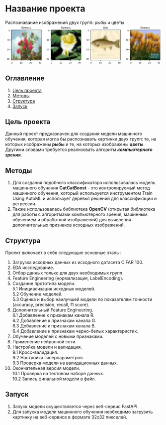 # Название проекта
Распознавание изображений двух групп: рыбы и цветы
![alt text](https://github.com/AnastasiyaZakhar/Classification/blob/main/img/Main_picture.png)

## Оглавление
1. [Цель проекта](#цельпроекта)
2. [Методы](#методы)
3. [Структура](#структура)
4. [Запуск](#запуск)

## Цель проекта <a name="цельпроекта"></a>
Данный проект предназначен для создания модели машинного обучения, которая могла бы распознавать картинки двух групп: те, на которых изображены **рыбы** и те, на которых изображены **цветы**. Другими словами требуется реализовать алгоритм ***компьютерного зрения***. 

## Методы <a name="методы"></a>
1. Для создания подобного классификатора использовалась модель машинного обучения **CatCatBoost** - это контролируемый метод машинного обучения, который используется инструментом Train Using AutoML и использует деревья решений для классификации и регрессии.
2. Также использовалась библиотека **OpenCV** (открытая библиотека для работы с алгоритмами компьютерного зрения, машинным обучением и обработкой изображений) для выявления дополнительных признаков исходных изображений. 

## Структура <a name="структура"></a>
Проект включает в себя следующие основные этапы:  
1. Загрузка исходных данных из исходного датасета CIFAR 100.
2. EDA исследование.
3. Отбор данных только для двух необходимых групп.
4. Feature Engineering (нормализация, LabelEncoding).
5. Создание прототипа модели.  
    5.1 Инициализация исходных моделей.  
    5.2 Обучение моделей.  
    5.3 Оценка и выбор наилучшей модели по показателям точности (accuracy, precision, recall, f1 score).  
6. Дополнительный Feature Engineering.  
    6.1 Добавление к признакам канала R.  
    6.2 Добавление к признакам канала G.  
    6.3 Добавление к признакам канала B.  
    6.4 Добавление к признакам черно-белых характеристик.  
7. Обучение моделей с новыми признаками.  
8. Применение нейронной сети.
9. Настройка модели и валидация.   
    9.1 Кросс-валидация.  
    9.2 Настройка гиперпараметров.  
    9.3 Проверка модели на валидационных данных.  
10. Окончательная версия модели.  
    10.1 Проверка на тестовом наборе данных.  
    10.2 Запись финальной модели в файл.  

## Запуск <a name="запуск"></a>
1. Запуск модели осуществляется через веб-сервис FastAPI.
2. Для запуска модели машинного обучения необходимо загрузить картинку на веб-сервисе в формате 32х32 пикселей.

